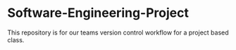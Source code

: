 # Software-Engineering-Project
This repository is for our teams version control workflow for a project based class. 
